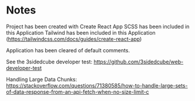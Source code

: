 # Notes

Project has been created with Create React App
SCSS has been included in this Application
Tailwind has been included in this Application (https://tailwindcss.com/docs/guides/create-react-app)

Application has been cleared of default comments.

See the 3sidedcube developer test: https://github.com/3sidedcube/web-developer-test

Handling Large Data Chunks: https://stackoverflow.com/questions/71380585/how-to-handle-large-sets-of-data-response-from-an-api-fetch-when-no-size-limit-c
